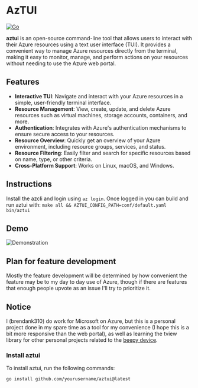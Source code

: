 # AzTUI

[![Go](https://github.com/brendank310/aztui/actions/workflows/go.yml/badge.svg)](https://github.com/brendank310/aztui/actions/workflows/go.yml)

**aztui** is an open-source command-line tool that allows users to interact with their Azure resources using a text user interface (TUI). It provides a convenient way to manage Azure resources directly from the terminal, making it easy to monitor, manage, and perform actions on your resources without needing to use the Azure web portal.

## Features

- **Interactive TUI**: Navigate and interact with your Azure resources in a simple, user-friendly terminal interface.
- **Resource Management**: View, create, update, and delete Azure resources such as virtual machines, storage accounts, containers, and more.
- **Authentication**: Integrates with Azure's authentication mechanisms to ensure secure access to your resources.
- **Resource Overview**: Quickly get an overview of your Azure environment, including resource groups, services, and status.
- **Resource Filtering**: Easily filter and search for specific resources based on name, type, or other criteria.
- **Cross-Platform Support**: Works on Linux, macOS, and Windows.

## Instructions

Install the azcli and login using `az login`. Once logged in you can build and run aztui with:
`make all && AZTUI_CONFIG_PATH=conf/default.yaml bin/aztui`

## Demo

![Demonstration](demo.gif)

## Plan for feature development

Mostly the feature development will be determined by how convenient the feature may be to my day to day use of Azure, though if there are features that enough people upvote as an issue I'll try to prioritize it.

## Notice

I (brendank310) do work for Microsoft on Azure, but this is a personal project done in my spare time as a tool for my convenience (I hope this is a bit more responsive than the web portal), as well as learning the tview library for other personal projects related to the [beepy device](https://beepy.sqfmi.com/).

### Install aztui

To install aztui, run the following commands:

```bash
go install github.com/yourusername/aztui@latest
```
